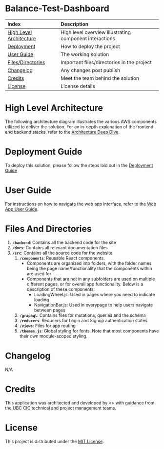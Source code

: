 # Balance-Test-Dashboard

| Index                                               | Description                                             |
| :-------------------------------------------------- | :------------------------------------------------------ |
| [High Level Architecture](#High-Level-Architecture) | High level overview illustrating component interactions |
| [Deployment](#Deployment-Guide)                     | How to deploy the project                               |
| [User Guide](#User-Guide)                           | The working solution                                    |
| [Files/Directories](#Files-And-Directories)         | Important files/directories in the project              |
| [Changelog](#Changelog)                             | Any changes post publish                                |
| [Credits](#Credits)                                 | Meet the team behind the solution                       |
| [License](#License)                                 | License details                                         |

# High Level Architecture

The following architecture diagram illustrates the various AWS components utliized to deliver the solution. For an in-depth explanation of the frontend and backend stacks, refer to the [Architecture Deep Dive](docs/ArchitectureDeepDive.md).

<!-- ![Alt text](./docs/images/VPRI_Architechture_Phase_II.drawio.png?raw=true "Architecture") -->

# Deployment Guide

To deploy this solution, please follow the steps laid out in the [Deployment Guide](docs/DeploymentGuide.md)

# User Guide

For instructions on how to navigate the web app interface, refer to the [Web App User Guide](docs/UserGuide.md).

# Files And Directories

<!-- ```text
.
├── amplify
├── backend/
├── node_modules
├── public
├── frontend
│   ├── src/
│   │   ├── actions
│   |   ├── assets/images
│   │   ├── components/
│   │   │   ├── AdminDashboard/
│   │   │   ├── authentication/
│   │   │   ├── Rankings/
│   │   │   ├── ResearcherProfile/
│   │   │   ├── SearchResearchers/
│   │   │   │   ├── AdvancedSearch/
|   │   │   │   └── Search/
|   │   │   ├── Metrics/
|   │   │   ├── LoadingWheel.js
|   │   │   └── NavigationBar.js
|   │   ├── graphql/
|   │   ├── reducers/
|   │   ├── views/
|   │   ├── .gitignore
|   │   ├── App.css
|   │   ├── App.js
|   │   ├── App.test.js
|   │   ├── aws-exports.js
|   │   ├── index.css
|   │   ├── index.js
|   │   ├── reportWebVitals.js
|   │   ├── setupTests.js
|   │   └── themes.js
├── .gitignore
├── .graphqlconfig.yml
├── package-lock.json
├── package.json
└── README.md
``` -->

1. **`/backend`**: Contains all the backend code for the site
2. **`/docs`**: Contains all relevant documentation files
3. **`/src`**: Contains all the source code for the website.
   1. **`/components`**: Reusable React components.
      - Components are organized into folders, with the folder names being the page name/functionality that the components within are used for
      - Components that are not in any subfolders are used on multiple different pages, or for overall app functionality. Below is a description of these components:
        - LoadingWheel.js: Used in pages where you need to indicate loading
        - NavigationBar.js: Used in everypage to help users navigate between pages
   2. **`/graphql`**: Contains files for mutations, queries and the schema
   3. **`/reducers`**: Reducers for Login and Signup authentication states
   4. **`/views`**: Files for app routing
   5. **`/themes.js`**: Global styling for fonts. Note that most components have their own module-scoped styling.

# Changelog
N/A

# Credits

This application was architected and developed by <> with guidance from the UBC CIC technical and project management teams.

# License

This project is distributed under the [MIT License](LICENSE).